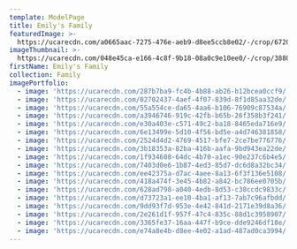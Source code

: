 ```yaml
---
template: ModelPage
title: Emily's Family
featuredImage: >-
  https://ucarecdn.com/a0665aac-7275-476e-aeb9-d8ee5ccb8e02/-/crop/6720x3865/0,474/-/preview/
imageThumbnail: >-
  https://ucarecdn.com/048e45ca-e166-4c8f-9b18-08a0c9e10ee0/-/crop/3880x4909/2158,58/-/preview/
firstName: Emily's Family
collection: Family
imagePortfolio:
  - image: 'https://ucarecdn.com/287b7ba9-fc4b-4b88-ab26-b12bcea0ccf9/'
  - image: 'https://ucarecdn.com/02702437-4aef-4f07-839d-8f1d85aa32de/'
  - image: 'https://ucarecdn.com/55a554ce-da65-4aa6-b106-76909c87534a/'
  - image: 'https://ucarecdn.com/a3946746-919c-42fb-b65b-26f358b3f241/'
  - image: 'https://ucarecdn.com/e30a403e-c571-49c2-ba18-8465eda716e9/'
  - image: 'https://ucarecdn.com/6e13499e-5d10-4f56-bd5e-a4d746381858/'
  - image: 'https://ucarecdn.com/2524d4d2-4769-4517-bfe7-2ce7be776776/'
  - image: 'https://ucarecdn.com/3b18353a-82ba-416b-aafa-9bd943ea22de/'
  - image: 'https://ucarecdn.com/1f934608-64dc-4b70-a1ec-90e237c6b4e5/'
  - image: 'https://ucarecdn.com/7403d0e6-1b87-4ed3-85d7-dc6d8a32bc34/'
  - image: 'https://ucarecdn.com/ee42375a-d7ac-4aee-8a13-6f3f136e5108/'
  - image: 'https://ucarecdn.com/418a474f-3e45-4b82-a842-bc786ee0705b/'
  - image: 'https://ucarecdn.com/628ad798-a040-4edb-8d53-c38ccdc9833c/'
  - image: 'https://ucarecdn.com/d73723a1-ee10-4ba1-af13-7ab7c96afbdd/'
  - image: 'https://ucarecdn.com/9dd93f7d-953e-4e42-841d-2171e39d8a36/'
  - image: 'https://ucarecdn.com/2e261d1f-957f-47c4-835c-88d1c3958907/'
  - image: 'https://ucarecdn.com/3365fe37-16aa-447f-b9ce-dde9246df18e/'
  - image: 'https://ucarecdn.com/e74a8e4b-d8ee-4e02-a1ad-487ad0ca3994/'
---
```



